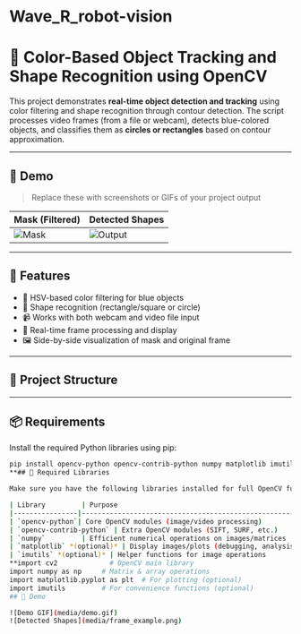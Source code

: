 # Wave_R_robot-vision
# 🎯 Color-Based Object Tracking and Shape Recognition using OpenCV

This project demonstrates **real-time object detection and tracking** using color filtering and shape recognition through contour detection. The script processes video frames (from a file or webcam), detects blue-colored objects, and classifies them as **circles or rectangles** based on contour approximation.

---

## 📸 Demo

> Replace these with screenshots or GIFs of your project output

| Mask (Filtered) | Detected Shapes |
|------------------|------------------|
| ![Mask](https://via.placeholder.com/150) | ![Output](https://via.placeholder.com/150) |

---

## 🧠 Features

- 🎨 HSV-based color filtering for blue objects
- 🧱 Shape recognition (rectangle/square or circle)
- 📹 Works with both webcam and video file input
- 🔄 Real-time frame processing and display
- 🖼️ Side-by-side visualization of mask and original frame

---

## 📁 Project Structure

---

## 📦 Requirements

Install the required Python libraries using pip:

```bash
pip install opencv-python opencv-contrib-python numpy matplotlib imutils
**## 🧰 Required Libraries

Make sure you have the following libraries installed for full OpenCV functionality:

| Library         | Purpose                                               |
|----------------|--------------------------------------------------------|
| `opencv-python`| Core OpenCV modules (image/video processing)           |
| `opencv-contrib-python` | Extra OpenCV modules (SIFT, SURF, etc.)     |
| `numpy`         | Efficient numerical operations on images/matrices     |
| `matplotlib` *(optional)* | Display images/plots (debugging, analysis) |
| `imutils` *(optional)* | Helper functions for image operations         |
**import cv2             # OpenCV main library
import numpy as np     # Matrix & array operations
import matplotlib.pyplot as plt  # For plotting (optional)
import imutils         # For convenience functions (optional)
## 📸 Demo

![Demo GIF](media/demo.gif)
![Detected Shapes](media/frame_example.png)

